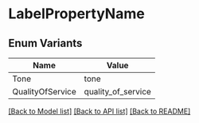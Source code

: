 # LabelPropertyName

## Enum Variants

| Name | Value |
|---- | -----|
| Tone | tone |
| QualityOfService | quality_of_service |


[[Back to Model list]](../README.md#documentation-for-models) [[Back to API list]](../README.md#documentation-for-api-endpoints) [[Back to README]](../README.md)



